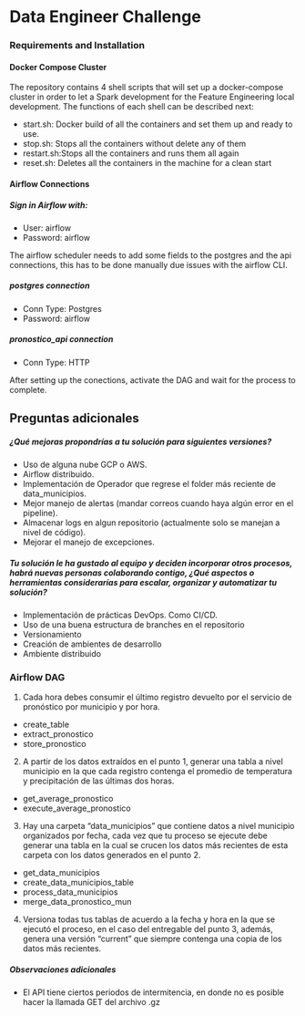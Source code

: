 # Data Engineer Challenge

### Requirements and Installation

#### Docker Compose Cluster

The repository contains 4 shell scripts that will set up a docker-compose 
cluster in order to let a Spark development for the Feature Engineering 
local development. The functions of each shell can be described next:

* start.sh: Docker build of all the containers and set them up and ready to use.
* stop.sh: Stops all the containers without delete any of them
* restart.sh:Stops all the containers and runs them all again
* reset.sh: Deletes all the containers in the machine for a clean start

#### Airflow Connections

##### Sign in Airflow with:
- User: airflow
- Password: airflow

The airflow scheduler needs to add some fields to the 
postgres and the api connections, this has to be done manually due issues
with the airflow CLI.

##### postgres connection
- Conn Type: Postgres
- Password: airflow

##### pronostico_api connection
- Conn Type: HTTP

After setting up the conections, activate the DAG and
wait for the process to complete.

## Preguntas adicionales

##### ¿Qué mejoras propondrías a tu solución para siguientes versiones?

- Uso de alguna nube GCP o AWS.
- Airflow distribuido.
- Implementación de Operador que regrese el folder más reciente de data_municipios.
- Mejor manejo de alertas (mandar correos cuando haya algún error en el pipeline).
- Almacenar logs en algun repositorio (actualmente solo se manejan a nivel de código). 
- Mejorar el manejo de excepciones.

##### Tu solución le ha gustado al equipo y deciden incorporar otros procesos, habrá nuevas personas colaborando contigo, ¿Qué aspectos o herramientas considerarías para escalar, organizar y automatizar tu solución?

- Implementación de prácticas DevOps. Como CI/CD.
- Uso de una buena estructura de branches en el repositorio
- Versionamiento
- Creación de ambientes de desarrollo
- Ambiente distribuido

### Airflow DAG 
1. Cada hora debes consumir el último registro devuelto por el servicio de pronóstico por municipio y por hora.
- create_table
- extract_pronostico
- store_pronostico
2. A partir de los datos extraídos en el punto 1, generar una tabla a nivel municipio en la que cada registro contenga el promedio de temperatura y precipitación de las últimas dos horas.
- get_average_pronostico
- execute_average_pronostico
3. Hay una carpeta “data_municipios” que contiene datos a nivel municipio organizados por fecha, cada vez que tu proceso se ejecute debe generar una tabla en la cual se crucen los datos más recientes de esta carpeta con los datos generados en el punto 2.
- get_data_municipios
- create_data_municipios_table
- process_data_municipios 
- merge_data_pronostico_mun
4. Versiona todas tus tablas de acuerdo a la fecha y hora en la que se ejecutó el proceso, en el caso del entregable del punto 3, además, genera una versión “current” que siempre contenga una copia de los datos más recientes.

##### Observaciones adicionales
* El API tiene ciertos periodos de intermitencia, en donde no es posible hacer la llamada GET del archivo .gz